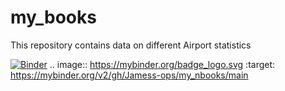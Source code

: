 # my_books
This repository contains data on different Airport statistics

[![Binder](https://mybinder.org/badge_logo.svg)](https://mybinder.org/v2/gh/Jamess-ops/my_nbooks/main)
.. image:: https://mybinder.org/badge_logo.svg
 :target: https://mybinder.org/v2/gh/Jamess-ops/my_nbooks/main
